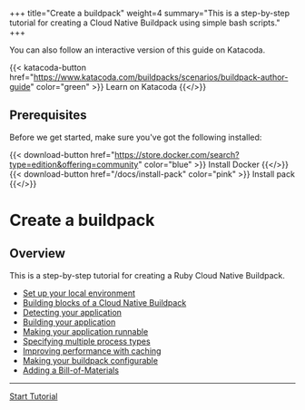 +++
title="Create a buildpack"
weight=4
summary="This is a step-by-step tutorial for creating a Cloud Native Buildpack using simple bash scripts."
+++

<!--+if false+-->
You can also follow an interactive version of this guide on Katacoda.

{{< katacoda-button href="https://www.katacoda.com/buildpacks/scenarios/buildpack-author-guide" color="green" >}} Learn on Katacoda {{</>}}

## Prerequisites

Before we get started, make sure you've got the following installed:

{{< download-button href="https://store.docker.com/search?type=edition&offering=community" color="blue" >}} Install Docker {{</>}}
{{< download-button href="/docs/install-pack" color="pink" >}} Install pack {{</>}}
<!--+else+-->
# Create a buildpack
<!--+end+-->

## Overview

This is a step-by-step tutorial for creating a Ruby Cloud Native Buildpack.

- [Set up your local environment](/docs/buildpack-author-guide/create-buildpack/setup-local-environment)
- [Building blocks of a Cloud Native Buildpack](/docs/buildpack-author-guide/create-buildpack/building-blocks-cnb)
- [Detecting your application](/docs/buildpack-author-guide/create-buildpack/detection)
- [Building your application](/docs/buildpack-author-guide/create-buildpack/build-app)
- [Making your application runnable](/docs/buildpack-author-guide/create-buildpack/make-app-runnable)
- [Specifying multiple process types](/docs/buildpack-author-guide/create-buildpack/specify-multiple-process-types)
- [Improving performance with caching](/docs/buildpack-author-guide/create-buildpack/caching)
- [Making your buildpack configurable](/docs/buildpack-author-guide/create-buildpack/make-buildpack-configurable)
- [Adding a Bill-of-Materials](/docs/buildpack-author-guide/create-buildpack/adding-bill-of-materials)

<!--+if false+-->
---

<a href="/docs/buildpack-author-guide/create-buildpack/setup-local-environment" class="button bg-pink">Start Tutorial</a>
<!--+end+-->